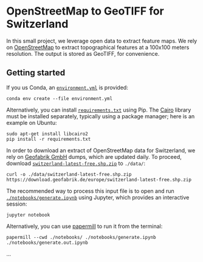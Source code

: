 # OpenStreetMap to GeoTIFF for Switzerland

In this small project, we leverage open data to extract feature maps. We rely on [OpenStreetMap](https://www.openstreetmap.org/) to extract topographical features at a 100x100 meters resolution. The output is stored as GeoTIFF, for convenience.


## Getting started

If you us Conda, an [`environment.yml`](environment.yml) is provided:

```
conda env create --file environment.yml
```

Alternatively, you can install [`requirements.txt`](requirements.txt) using Pip. The [Cairo](https://www.cairographics.org/) library must be installed separately, typically using a package manager; here is an example on Ubuntu:

```
sudo apt-get install libcairo2
pip install -r requirements.txt
```

In order to download an extract of OpenStreetMap data for Switzerland, we rely on [Geofabrik GmbH](https://download.geofabrik.de/europe/switzerland.html) dumps, which are updated daily. To proceed, download [`switzerland-latest-free.shp.zip`](https://download.geofabrik.de/europe/switzerland-latest-free.shp.zip) to `./data/`:

```
curl -o ./data/switzerland-latest-free.shp.zip https://download.geofabrik.de/europe/switzerland-latest-free.shp.zip
```

The recommended way to process this input file is to open and run [`./notebooks/generate.ipynb`](./notebooks/generate.ipynb) using Jupyter, which provides an interactive session:

```
jupyter notebook
```

Alternatively, you can use [papermill](https://papermill.readthedocs.io/) to run it from the terminal:

```
papermill --cwd ./notebooks/ ./notebooks/generate.ipynb ./notebooks/generate.out.ipynb
```

...
